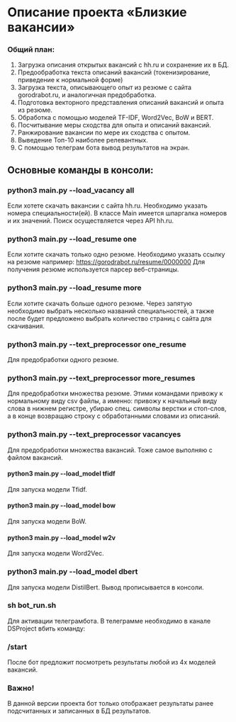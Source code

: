 # Описание проекта «Близкие вакансии»

### Общий план:
1. Загрузка описания открытых вакансий с hh.ru и сохранение их в БД.
2. Предообработка текста описаний вакансий (токенизирование, приведение к нормальной форме)
3. Загрузка текста, описывающего опыт из резюме с сайта gorodrabot.ru, и аналогичная предобработка.
4. Подготовка векторного представления описаний вакансий и опыта из резюме. 
5. Обработка с помощью моделей TF-IDF, Word2Vec, BoW и BERT.
5. Посчитывание меры сходства для опыта и описаний вакансий.
6. Ранжирование вакансии по мере их сходства с опытом.
7. Выведение Топ-10 наиболее релевантных.
8. С помощью телеграм бота вывод результатов на экран.

## Основные команды в консоли:
### python3 main.py --load_vacancy all 
Если хотете скачать вакансии с сайта hh.ru. 
Необходимо указать номера специальности(ей). 
В классе Main имеется шпаргалка номеров и их значений.
Поиск осуществляется через API hh.ru.

### python3 main.py --load_resume one 
Если хотите скачать только одно резюме.
Необходимо указать ссылку на резюме например:
https://gorodrabot.ru/resume/0000000
Для получения резюме используется парсер веб-страницы.

### python3 main.py --load_resume more 
Если хотите скачать больше одного резюме.
Через запятую необходимо выбрать несколько названий специальностей, а также после будет предложено выбрать количество страниц с сайта для скачивания. 

###  python3 main.py --text_preprocessor one_resume 
Для предобработки одного резюме.
###  python3 main.py --text_preprocessor more_resumes 
Для предобработки множества резюме.
Этими командами привожу к нормальному виду csv файлы, а именно: привожу к начальный виду слова в нижнем регистре, убираю спец. символы верстки и стоп-слов, а в конце возвращаю строку с обработанными словами из описаний.

 ### python3 main.py --text_preprocessor vacancyes 
Для предобработки множества вакансий.
Тоже самое выполняю с файлом вакансий.

 #### python3 main.py --load_model tfidf 
 Для запуска модели Tfidf.
 #### python3 main.py --load_model bow 
 Для запуска модели BoW.
 #### python3 main.py --load_model w2v
 Для запуска модели Word2Vec.
 ### python3 main.py --load_model dbert 
 Для запуска модели DistilBert.
Вывод прописывается в консоли.

###  sh bot_run.sh 
Для активации телеграмбота.
В телеграмме необходимо в канале DSProject вбить команду:
### /start 
После бот предложит посмотреть результаты любой из 4х моделей вакансий.

### Важно! 
В данной версии проекта бот только отображает результаты ранее подсчитанных и записанных в БД результатов. 
